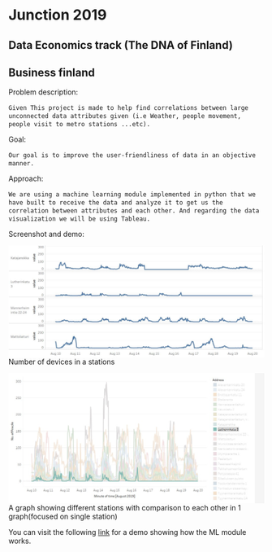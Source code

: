 # Junction 2019

## Data Economics track (The DNA of Finland)

## Business finland

Problem description:

    Given This project is made to help find correlations between large unconnected data attributes given (i.e Weather, people movement, people visit to metro stations ...etc).
Goal:

    Our goal is to improve the user-friendliness of data in an objective manner.
Approach:

    We are using a machine learning module implemented in python that we have built to receive the data and analyze it to get us the correlation between attributes and each other. And regarding the data visualization we will be using Tableau.

Screenshot and demo:



<img src="devicesnumbers.jpg"
     alt="Number of devices in a stations"
     style="float: left; margin-right: 10px;" />
Number of devices in a stations

<img src="stationsgraph.jpeg"
     alt="Number of devices in a stations"
     style="float: left; margin-right: 10px;" />
A graph showing different stations with comparison to each other in 1 graph(focused on single station)



You can visit the following <a href="https://youtu.be/WsdZUr99Wi0">link</a> for a demo showing how the ML module works.
